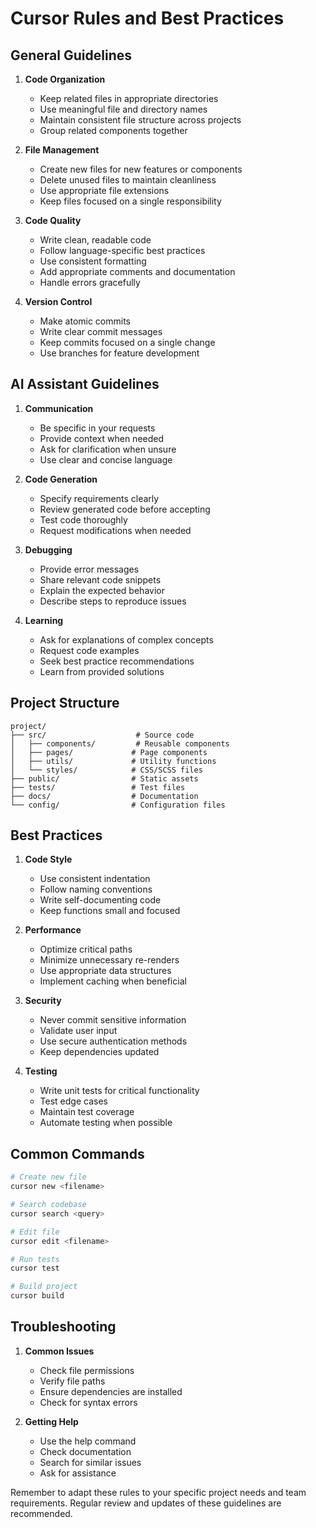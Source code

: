 # Cursor Rules and Best Practices

## General Guidelines

1. **Code Organization**
   - Keep related files in appropriate directories
   - Use meaningful file and directory names
   - Maintain consistent file structure across projects
   - Group related components together

2. **File Management**
   - Create new files for new features or components
   - Delete unused files to maintain cleanliness
   - Use appropriate file extensions
   - Keep files focused on a single responsibility

3. **Code Quality**
   - Write clean, readable code
   - Follow language-specific best practices
   - Use consistent formatting
   - Add appropriate comments and documentation
   - Handle errors gracefully

4. **Version Control**
   - Make atomic commits
   - Write clear commit messages
   - Keep commits focused on a single change
   - Use branches for feature development

## AI Assistant Guidelines

1. **Communication**
   - Be specific in your requests
   - Provide context when needed
   - Ask for clarification when unsure
   - Use clear and concise language

2. **Code Generation**
   - Specify requirements clearly
   - Review generated code before accepting
   - Test code thoroughly
   - Request modifications when needed

3. **Debugging**
   - Provide error messages
   - Share relevant code snippets
   - Explain the expected behavior
   - Describe steps to reproduce issues

4. **Learning**
   - Ask for explanations of complex concepts
   - Request code examples
   - Seek best practice recommendations
   - Learn from provided solutions

## Project Structure

```
project/
├── src/                    # Source code
│   ├── components/         # Reusable components
│   ├── pages/             # Page components
│   ├── utils/             # Utility functions
│   └── styles/            # CSS/SCSS files
├── public/                # Static assets
├── tests/                 # Test files
├── docs/                  # Documentation
└── config/                # Configuration files
```

## Best Practices

1. **Code Style**
   - Use consistent indentation
   - Follow naming conventions
   - Write self-documenting code
   - Keep functions small and focused

2. **Performance**
   - Optimize critical paths
   - Minimize unnecessary re-renders
   - Use appropriate data structures
   - Implement caching when beneficial

3. **Security**
   - Never commit sensitive information
   - Validate user input
   - Use secure authentication methods
   - Keep dependencies updated

4. **Testing**
   - Write unit tests for critical functionality
   - Test edge cases
   - Maintain test coverage
   - Automate testing when possible

## Common Commands

```bash
# Create new file
cursor new <filename>

# Search codebase
cursor search <query>

# Edit file
cursor edit <filename>

# Run tests
cursor test

# Build project
cursor build
```

## Troubleshooting

1. **Common Issues**
   - Check file permissions
   - Verify file paths
   - Ensure dependencies are installed
   - Check for syntax errors

2. **Getting Help**
   - Use the help command
   - Check documentation
   - Search for similar issues
   - Ask for assistance

Remember to adapt these rules to your specific project needs and team requirements. Regular review and updates of these guidelines are recommended. 